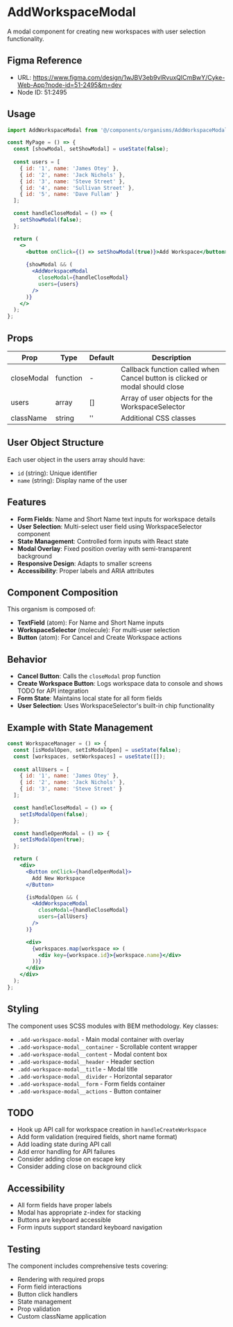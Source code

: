 # AddWorkspaceModal

A modal component for creating new workspaces with user selection functionality.

## Figma Reference
- URL: https://www.figma.com/design/1wJBV3eb9vlRvuxQICmBwY/Cyke-Web-App?node-id=51-2495&m=dev
- Node ID: 51:2495

## Usage

```jsx
import AddWorkspaceModal from '@/components/organisms/AddWorkspaceModal/AddWorkspaceModal';

const MyPage = () => {
  const [showModal, setShowModal] = useState(false);
  
  const users = [
    { id: '1', name: 'James Otey' },
    { id: '2', name: 'Jack Nichols' },
    { id: '3', name: 'Steve Street' },
    { id: '4', name: 'Sullivan Street' },
    { id: '5', name: 'Dave Fullam' }
  ];

  const handleCloseModal = () => {
    setShowModal(false);
  };

  return (
    <>
      <button onClick={() => setShowModal(true)}>Add Workspace</button>
      
      {showModal && (
        <AddWorkspaceModal 
          closeModal={handleCloseModal}
          users={users}
        />
      )}
    </>
  );
};
```

## Props

| Prop | Type | Default | Description |
|------|------|---------|-------------|
| closeModal | function | - | Callback function called when Cancel button is clicked or modal should close |
| users | array | [] | Array of user objects for the WorkspaceSelector |
| className | string | '' | Additional CSS classes |

## User Object Structure

Each user object in the users array should have:
- `id` (string): Unique identifier
- `name` (string): Display name of the user

## Features

- **Form Fields**: Name and Short Name text inputs for workspace details
- **User Selection**: Multi-select user field using WorkspaceSelector component
- **State Management**: Controlled form inputs with React state
- **Modal Overlay**: Fixed position overlay with semi-transparent background
- **Responsive Design**: Adapts to smaller screens
- **Accessibility**: Proper labels and ARIA attributes

## Component Composition

This organism is composed of:
- **TextField** (atom): For Name and Short Name inputs
- **WorkspaceSelector** (molecule): For multi-user selection
- **Button** (atom): For Cancel and Create Workspace actions

## Behavior

- **Cancel Button**: Calls the `closeModal` prop function
- **Create Workspace Button**: Logs workspace data to console and shows TODO for API integration
- **Form State**: Maintains local state for all form fields
- **User Selection**: Uses WorkspaceSelector's built-in chip functionality

## Example with State Management

```jsx
const WorkspaceManager = () => {
  const [isModalOpen, setIsModalOpen] = useState(false);
  const [workspaces, setWorkspaces] = useState([]);
  
  const allUsers = [
    { id: '1', name: 'James Otey' },
    { id: '2', name: 'Jack Nichols' },
    { id: '3', name: 'Steve Street' }
  ];

  const handleCloseModal = () => {
    setIsModalOpen(false);
  };

  const handleOpenModal = () => {
    setIsModalOpen(true);
  };

  return (
    <div>
      <Button onClick={handleOpenModal}>
        Add New Workspace
      </Button>

      {isModalOpen && (
        <AddWorkspaceModal 
          closeModal={handleCloseModal}
          users={allUsers}
        />
      )}

      <div>
        {workspaces.map(workspace => (
          <div key={workspace.id}>{workspace.name}</div>
        ))}
      </div>
    </div>
  );
};
```

## Styling

The component uses SCSS modules with BEM methodology. Key classes:

- `.add-workspace-modal` - Main modal container with overlay
- `.add-workspace-modal__container` - Scrollable content wrapper
- `.add-workspace-modal__content` - Modal content box
- `.add-workspace-modal__header` - Header section
- `.add-workspace-modal__title` - Modal title
- `.add-workspace-modal__divider` - Horizontal separator
- `.add-workspace-modal__form` - Form fields container
- `.add-workspace-modal__actions` - Button container

## TODO

- Hook up API call for workspace creation in `handleCreateWorkspace`
- Add form validation (required fields, short name format)
- Add loading state during API call
- Add error handling for API failures
- Consider adding close on escape key
- Consider adding close on background click

## Accessibility

- All form fields have proper labels
- Modal has appropriate z-index for stacking
- Buttons are keyboard accessible
- Form inputs support standard keyboard navigation

## Testing

The component includes comprehensive tests covering:
- Rendering with required props
- Form field interactions
- Button click handlers
- State management
- Prop validation
- Custom className application